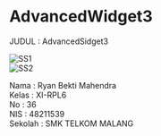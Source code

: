 # AdvancedWidget3
JUDUL : AdvancedSidget3<br>

![SS1](https://docs.google.com/uc?id=0Bz7hPTBvtobXU19tT3U4SGxWc3M)<br>
![SS2](https://docs.google.com/uc?id=0Bz7hPTBvtobXQ1NfQS1PdDEwLWM)<br>

Nama : Ryan Bekti Mahendra<br>
Kelas : XI-RPL6<br>
No : 36<br>
NIS : 48211539<br>
Sekolah : SMK TELKOM MALANG<br>
